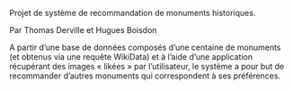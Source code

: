   Projet de système de recommandation de monuments historiques. 

  Par Thomas Derville et Hugues Boisdon

  A partir d’une base de données composés d’une centaine de monuments (et obtenus via une requête WikiData) et à l’aide d’une application récupérant des images « likées » par l’utilisateur, le système a pour but de recommander d’autres monuments qui correspondent à ses préférences.
